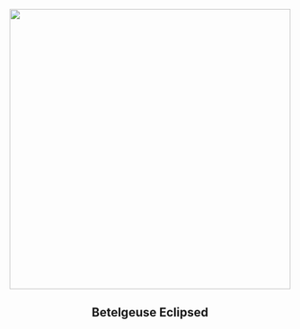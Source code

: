 
<p align="center"><img src="https://apod.nasa.gov/apod/image/2312/OrionBetelgeuse_occultation1024.jpg" width="500" height="500"></p>
<h2 align="center"> Betelgeuse Eclipsed </h2>
